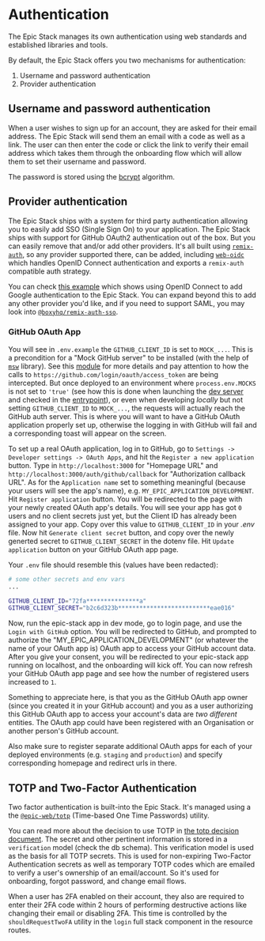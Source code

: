 # Authentication

The Epic Stack manages its own authentication using web standards and
established libraries and tools.

By default, the Epic Stack offers you two mechanisms for authentication:

1. Username and password authentication
2. Provider authentication

## Username and password authentication

When a user wishes to sign up for an account, they are asked for their email
address. The Epic Stack will send them an email with a code as well as a link.
The user can then enter the code or click the link to verify their email address
which takes them through the onboarding flow which will allow them to set their
username and password.

The password is stored using the [bcrypt](https://npm.im/bcrypt) algorithm.

## Provider authentication

The Epic Stack ships with a system for third party authentication allowing you
to easily add SSO (Single Sign On) to your application. The Epic Stack ships
with support for GitHub OAuth2 authentication out of the box. But you can easily
remove that and/or add other providers. It's all built using
[`remix-auth`](https://npm.im/remix-auth), so any provider supported there, can
be added, including [`web-oidc`](https://npm.im/web-oidc) which handles OpenID
Connect authentication and exports a `remix-auth` compatible auth strategy.

You can check [this example](https://github.com/kentcdodds/epic-oidc) which
shows using OpenID Connect to add Google authentication to the Epic Stack. You
can expand beyond this to add any other provider you'd like, and if you need to
support SAML, you may look into
[`@boxyhq/remix-auth-sso`](https://github.com/boxyhq/remix-auth-sso).

### GitHub OAuth App

You will see in `.env.example` the `GITHUB_CLIENT_ID` is set to `MOCK_...`. This
is a precondition for a "Mock GitHub server" to be installed (with the help of
[`msw`](https://github.com/mswjs/msw) library). See this
[module](../tests/mocks/github.ts) for more details and pay attention to how the
calls to `https://github.com/login/oauth/access_token` are being intercepted.
But once deployed to an environment where `process.env.MOCKS` is not set to
`'true'` (see how this is done when launching the
[dev server](../server/dev-server.js) and checked in the
[entrypoint](../index.js)), or even when developing _locally_ but not setting
`GITHUB_CLIENT_ID` to `MOCK_...`, the requests will actually reach the GitHub
auth server. This is where you will want to have a GitHub OAuth application
properly set up, otherwise the logging in with GitHub will fail and a
corresponding toast will appear on the screen.

To set up a real OAuth application, log in to GitHub, go to
`Settings -> Developer settings -> OAuth Apps`, and hit the
`Register a new application` button. Type in `http://localhost:3000` for
"Homepage URL" and `http://localhost:3000/auth/github/callback` for
"Authorization callback URL". As for the `Application name` set to something
meaningful (because your users will see the app's name), e.g.
`MY_EPIC_APPLICATION_DEVELOPMENT`. Hit `Register application` button. You will
be redirected to the page with your newly created OAuth app's details. You will
see your app has got `0` users and no client secrets just yet, but the Client ID
has already been assigned to your app. Copy over this value to
`GITHUB_CLIENT_ID` in your _.env_ file. Now hit `Generate client secret` button,
and copy over the newly generted secret to `GITHUB_CLIENT_SECRET` in the dotenv
file. Hit `Update application` button on your GitHub OAuth app page.

Your `.env` file should resemble this (values have been redacted):

```bash
# some other secrets and env vars
...

GITHUB_CLIENT_ID="72fa***************a"
GITHUB_CLIENT_SECRET="b2c6d323b**************************eae016"
```

Now, run the epic-stack app in dev mode, go to login page, and use the
`Login with GitHub` option. You will be redirected to GitHub, and prompted to
authorize the "MY_EPIC_APPLICATION_DEVELOPMENT" (or whatever the name of your
OAuth app is) OAuth app to access your GitHub account data. After you give your
consent, you will be redirected to your epic-stack app running on localhost, and
the onboarding will kick off. You can now refresh your GitHub OAuth app page and
see how the number of registered users increased to `1`.

Something to appreciate here, is that you as the GitHub OAuth app owner (since
you created it in your GitHub account) and you as a user authorizing this GitHub
OAuth app to access your account's data are _two different_ entities. The OAuth
app could have been registered with an Organisation or another person's GitHub
account.

Also make sure to register separate additional OAuth apps for each of your
deployed environments (e.g. `staging` and `production`) and specify
corresponding homepage and redirect urls in there.

## TOTP and Two-Factor Authentication

Two factor authentication is built-into the Epic Stack. It's managed using a the
[`@epic-web/totp`](https://npm.im/@epic-web/totp) (Time-based One Time
Passwords) utility.

You can read more about the decision to use TOTP in
[the totp decision document](./decisions/014-totp.md). The secret and other
pertinent information is stored in a `verification` model (check the db schema).
This verification model is used as the basis for all TOTP secrets. This is used
for non-expiring Two-Factor Authentication secrets as well as temporary TOTP
codes which are emailed to verify a user's ownership of an email/account. So
it's used for onboarding, forgot password, and change email flows.

When a user has 2FA enabled on their account, they also are required to enter
their 2FA code within 2 hours of performing destructive actions like changing
their email or disabling 2FA. This time is controlled by the
`shouldRequestTwoFA` utility in the `login` full stack component in the resource
routes.
